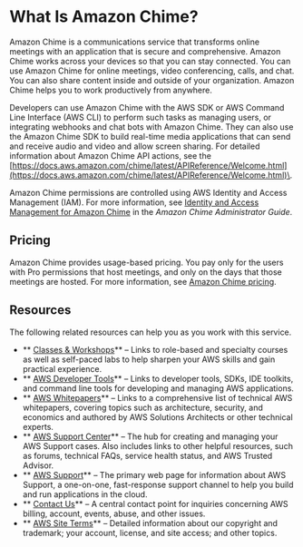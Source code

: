 # What Is Amazon Chime?<a name="what-is-chime"></a>

Amazon Chime is a communications service that transforms online meetings with an application that is secure and comprehensive\. Amazon Chime works across your devices so that you can stay connected\. You can use Amazon Chime for online meetings, video conferencing, calls, and chat\. You can also share content inside and outside of your organization\. Amazon Chime helps you to work productively from anywhere\.

Developers can use Amazon Chime with the AWS SDK or AWS Command Line Interface \(AWS CLI\) to perform such tasks as managing users, or integrating webhooks and chat bots with Amazon Chime\. They can also use the Amazon Chime SDK to build real\-time media applications that can send and receive audio and video and allow screen sharing\. For detailed information about Amazon Chime API actions, see the [https://docs.aws.amazon.com/chime/latest/APIReference/Welcome.html](https://docs.aws.amazon.com/chime/latest/APIReference/Welcome.html)\.

Amazon Chime permissions are controlled using AWS Identity and Access Management \(IAM\)\. For more information, see [Identity and Access Management for Amazon Chime](https://docs.aws.amazon.com/chime/latest/ag/security-iam.html) in the *Amazon Chime Administrator Guide*\.

## Pricing<a name="pricing"></a>

Amazon Chime provides usage\-based pricing\. You pay only for the users with Pro permissions that host meetings, and only on the days that those meetings are hosted\. For more information, see [Amazon Chime pricing](http://aws.amazon.com/chime/pricing/)\.

## Resources<a name="resources"></a>

The following related resources can help you as you work with this service\.
+ ** [Classes & Workshops](https://aws.amazon.com/training/course-descriptions/)** – Links to role\-based and specialty courses as well as self\-paced labs to help sharpen your AWS skills and gain practical experience\.
+ ** [AWS Developer Tools](https://aws.amazon.com/tools/)** – Links to developer tools, SDKs, IDE toolkits, and command line tools for developing and managing AWS applications\.
+ ** [AWS Whitepapers](https://aws.amazon.com/whitepapers/)** – Links to a comprehensive list of technical AWS whitepapers, covering topics such as architecture, security, and economics and authored by AWS Solutions Architects or other technical experts\.
+ ** [AWS Support Center](https://console.aws.amazon.com/support/home#/)** – The hub for creating and managing your AWS Support cases\. Also includes links to other helpful resources, such as forums, technical FAQs, service health status, and AWS Trusted Advisor\.
+ ** [AWS Support](https://aws.amazon.com/premiumsupport/)** – The primary web page for information about AWS Support, a one\-on\-one, fast\-response support channel to help you build and run applications in the cloud\.
+ ** [Contact Us](https://aws.amazon.com/contact-us/)** – A central contact point for inquiries concerning AWS billing, account, events, abuse, and other issues\. 
+ ** [AWS Site Terms](https://aws.amazon.com/terms/)** – Detailed information about our copyright and trademark; your account, license, and site access; and other topics\.